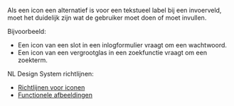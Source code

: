 <!-- @license CC0-1.0 -->

Als een icon een alternatief is voor een tekstueel label bij een invoerveld, moet het duidelijk zijn wat de gebruiker moet doen of moet invullen.

Bijvoorbeeld:

- Een icon van een slot in een inlogformulier vraagt om een wachtwoord.
- Een icon van een vergrootglas in een zoekfunctie vraagt om een zoekterm.

NL Design System richtlijnen:

- [Richtlijnen voor iconen](/richtlijnen/stijl/iconen/)
- [Functionele afbeeldingen](/richtlijnen/content/afbeeldingen/functionele-afbeeldingen/)
